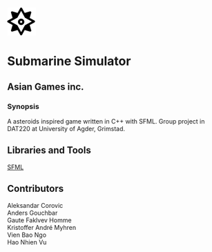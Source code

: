 ![alt text](logo.png "logo") 
# Submarine Simulator

## Asian Games inc. 

### Synopsis

A asteroids inspired game written in C++ with SFML. Group project in DAT220 at University of Agder, Grimstad.

## Libraries and Tools

[SFML](https://www.sfml-dev.org/)

## Contributors

Aleksandar Corovic  
Anders Gouchbar  
Gaute Faklvev Homme  
Kristoffer André Myhren  
Vien Bao Ngo  
Hao Nhien Vu
